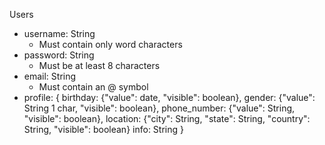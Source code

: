 Users

* username: String
    * Must contain only word characters
* password: String
    * Must be at least 8 characters
* email: String
    * Must contain an @ symbol
* profile: {
	birthday: {"value": date, "visible": boolean},
	gender: {"value": String 1 char, "visible": boolean},
	phone_number: {"value": String, "visible": boolean},
	location: {"city": String, "state": String, "country": String, "visible": boolean}
	info: String
}